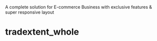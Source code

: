 A complete solution for E-commerce Business with exclusive features & super responsive layout
# tradextent_whole
